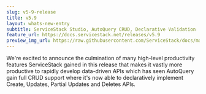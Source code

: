```yaml
---
slug: v5-9-release
title: v5.9
layout: whats-new-entry
subtitle: ServiceStack Studio, AutoQuery CRUD, Declarative Validation
feature_url: https://docs.servicestack.net/releases/v5.9
preview_img_url: https://raw.githubusercontent.com/ServiceStack/docs/master/docs/images/studio/studio-home.png
---
```

We're excited to announce the culmination of many high-level productivity features ServiceStack gained in this release that makes it vastly
more productive to rapidly develop data-driven APIs which has seen AutoQuery gain full CRUD support where it's now able to
declaratively implement Create, Updates, Partial Updates and Deletes APIs.